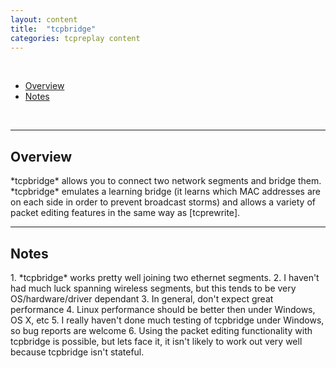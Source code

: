 ```yaml
---
layout: content
title:  "tcpbridge"
categories: tcpreplay content
---
```


<br />

- [Overview](#overview)
- [Notes](#notes)

<br />

---
<h2><a name="overview"></a>Overview</h2>
*tcpbridge* allows you to connect two network segments and bridge them. *tcpbridge* emulates 
a learning bridge (it learns which MAC addresses are on each side in order to prevent 
broadcast storms) and allows a variety of packet editing features in the same way as [tcprewrite].

---
<h2><a name="notes"></a>Notes</h2>
1. *tcpbridge* works pretty well joining two ethernet segments.
2. I haven't had much luck spanning wireless segments, 
but this tends to be very OS/hardware/driver dependant
3. In general, don't expect great performance
4. Linux performance should be better then under Windows, OS X, etc
5. I really haven't done much testing of tcpbridge under Windows, so bug reports are welcome
6. Using the packet editing functionality with tcpbridge is possible, but lets face it, 
it isn't likely to work out very well because tcpbridge isn't stateful.

[tcprewrite]:          tcprewrite.html
